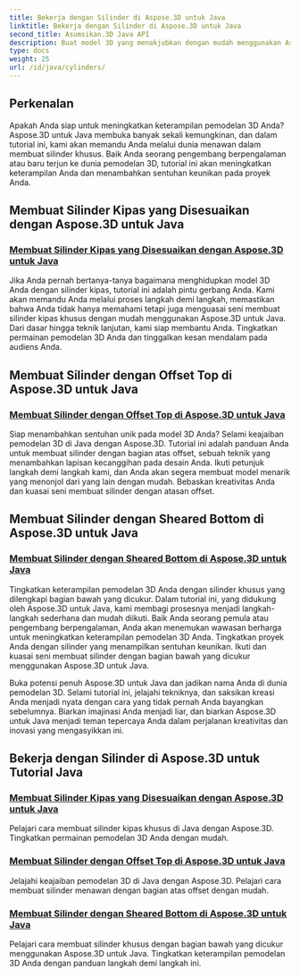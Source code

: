 ```yaml
---
title: Bekerja dengan Silinder di Aspose.3D untuk Java
linktitle: Bekerja dengan Silinder di Aspose.3D untuk Java
second_title: Asumsikan.3D Java API
description: Buat model 3D yang menakjubkan dengan mudah menggunakan Aspose.3D untuk Java! Pelajari cara membuat silinder kipas, silinder atas offset, dan silinder bawah geser dengan tutorial.
type: docs
weight: 25
url: /id/java/cylinders/
---
```

## Perkenalan

Apakah Anda siap untuk meningkatkan keterampilan pemodelan 3D Anda? Aspose.3D untuk Java membuka banyak sekali kemungkinan, dan dalam tutorial ini, kami akan memandu Anda melalui dunia menawan dalam membuat silinder khusus. Baik Anda seorang pengembang berpengalaman atau baru terjun ke dunia pemodelan 3D, tutorial ini akan meningkatkan keterampilan Anda dan menambahkan sentuhan keunikan pada proyek Anda.

## Membuat Silinder Kipas yang Disesuaikan dengan Aspose.3D untuk Java

### [Membuat Silinder Kipas yang Disesuaikan dengan Aspose.3D untuk Java](./creating-fan-cylinders/)

Jika Anda pernah bertanya-tanya bagaimana menghidupkan model 3D Anda dengan silinder kipas, tutorial ini adalah pintu gerbang Anda. Kami akan memandu Anda melalui proses langkah demi langkah, memastikan bahwa Anda tidak hanya memahami tetapi juga menguasai seni membuat silinder kipas khusus dengan mudah menggunakan Aspose.3D untuk Java. Dari dasar hingga teknik lanjutan, kami siap membantu Anda. Tingkatkan permainan pemodelan 3D Anda dan tinggalkan kesan mendalam pada audiens Anda.

## Membuat Silinder dengan Offset Top di Aspose.3D untuk Java

### [Membuat Silinder dengan Offset Top di Aspose.3D untuk Java](./creating-cylinders-with-offset-top/)

Siap menambahkan sentuhan unik pada model 3D Anda? Selami keajaiban pemodelan 3D di Java dengan Aspose.3D. Tutorial ini adalah panduan Anda untuk membuat silinder dengan bagian atas offset, sebuah teknik yang menambahkan lapisan kecanggihan pada desain Anda. Ikuti petunjuk langkah demi langkah kami, dan Anda akan segera membuat model menarik yang menonjol dari yang lain dengan mudah. Bebaskan kreativitas Anda dan kuasai seni membuat silinder dengan atasan offset.

## Membuat Silinder dengan Sheared Bottom di Aspose.3D untuk Java

### [Membuat Silinder dengan Sheared Bottom di Aspose.3D untuk Java](./creating-cylinders-with-sheared-bottom/)

Tingkatkan keterampilan pemodelan 3D Anda dengan silinder khusus yang dilengkapi bagian bawah yang dicukur. Dalam tutorial ini, yang didukung oleh Aspose.3D untuk Java, kami membagi prosesnya menjadi langkah-langkah sederhana dan mudah diikuti. Baik Anda seorang pemula atau pengembang berpengalaman, Anda akan menemukan wawasan berharga untuk meningkatkan keterampilan pemodelan 3D Anda. Tingkatkan proyek Anda dengan silinder yang menampilkan sentuhan keunikan. Ikuti dan kuasai seni membuat silinder dengan bagian bawah yang dicukur menggunakan Aspose.3D untuk Java.

Buka potensi penuh Aspose.3D untuk Java dan jadikan nama Anda di dunia pemodelan 3D. Selami tutorial ini, jelajahi tekniknya, dan saksikan kreasi Anda menjadi nyata dengan cara yang tidak pernah Anda bayangkan sebelumnya. Biarkan imajinasi Anda menjadi liar, dan biarkan Aspose.3D untuk Java menjadi teman tepercaya Anda dalam perjalanan kreativitas dan inovasi yang mengasyikkan ini.
## Bekerja dengan Silinder di Aspose.3D untuk Tutorial Java
### [Membuat Silinder Kipas yang Disesuaikan dengan Aspose.3D untuk Java](./creating-fan-cylinders/)
Pelajari cara membuat silinder kipas khusus di Java dengan Aspose.3D. Tingkatkan permainan pemodelan 3D Anda dengan mudah.
### [Membuat Silinder dengan Offset Top di Aspose.3D untuk Java](./creating-cylinders-with-offset-top/)
Jelajahi keajaiban pemodelan 3D di Java dengan Aspose.3D. Pelajari cara membuat silinder menawan dengan bagian atas offset dengan mudah.
### [Membuat Silinder dengan Sheared Bottom di Aspose.3D untuk Java](./creating-cylinders-with-sheared-bottom/)
Pelajari cara membuat silinder khusus dengan bagian bawah yang dicukur menggunakan Aspose.3D untuk Java. Tingkatkan keterampilan pemodelan 3D Anda dengan panduan langkah demi langkah ini.